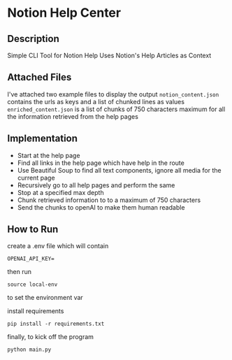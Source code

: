 # Notion Help Center

## Description

Simple CLI Tool for Notion Help
Uses Notion's Help Articles as Context

## Attached Files

I've attached two example files to display the output
`notion_content.json` contains the urls as keys and a list of chunked lines as values
`enriched_content.json` is a list of chunks of 750 characters maximum for all the information retrieved from the help pages

## Implementation

- Start at the help page
- Find all links in the help page which have help in the route
- Use Beautiful Soup to find all text components, ignore all media for the current page
- Recursively go to all help pages and perform the same
- Stop at a specified max depth
- Chunk retrieved information to to a maximum of 750 characters
- Send the chunks to openAI to make them human readable

## How to Run

create a .env file which will contain

```
OPENAI_API_KEY=
```

then run

```
source local-env
```

to set the environment var

install requirements

```
pip install -r requirements.txt
```

finally, to kick off the program

```
python main.py
```
